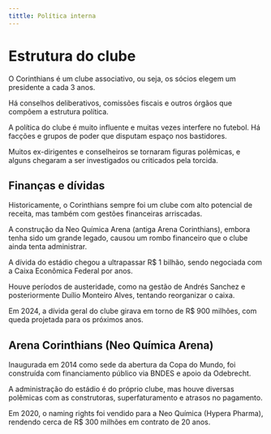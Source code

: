 ```yaml
---
tittle: Política interna
---
```


# Estrutura do clube

O Corinthians é um clube associativo, ou seja, os sócios elegem um presidente a cada 3 anos.

Há conselhos deliberativos, comissões fiscais e outros órgãos que compõem a estrutura política.

A política do clube é muito influente e muitas vezes interfere no futebol. Há facções e grupos de poder que disputam espaço nos bastidores.

Muitos ex-dirigentes e conselheiros se tornaram figuras polêmicas, e alguns chegaram a ser investigados ou criticados pela torcida.

## Finanças e dívidas

Historicamente, o Corinthians sempre foi um clube com alto potencial de receita, mas também com gestões financeiras arriscadas.

A construção da Neo Química Arena (antiga Arena Corinthians), embora tenha sido um grande legado, causou um rombo financeiro que o clube ainda tenta administrar.

A dívida do estádio chegou a ultrapassar R$ 1 bilhão, sendo negociada com a Caixa Econômica Federal por anos.

Houve períodos de austeridade, como na gestão de Andrés Sanchez e posteriormente Duílio Monteiro Alves, tentando reorganizar o caixa.

Em 2024, a dívida geral do clube girava em torno de R$ 900 milhões, com queda projetada para os próximos anos.

## Arena Corinthians (Neo Química Arena)

Inaugurada em 2014 como sede da abertura da Copa do Mundo, foi construída com financiamento público via BNDES e apoio da Odebrecht.

A administração do estádio é do próprio clube, mas houve diversas polêmicas com as construtoras, superfaturamento e atrasos no pagamento.

Em 2020, o naming rights foi vendido para a Neo Química (Hypera Pharma), rendendo cerca de R$ 300 milhões em contrato de 20 anos.
